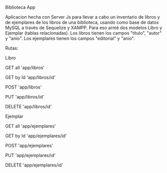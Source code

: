 Biblioteca App

Aplicacion hecha con Server Js para llevar a cabo un inventario de libros y de ejemplares de los libros de una biblioteca, usando como base de datos MySQL a través de Sequelize y XAMPP.
Para eso armé dos modelos Libro y Ejemplar (tablas relacionadas).
Los libros tienen los campos "titulo", "autor" y "anio".
Los ejemplares tienen los campos "editorial" y "anio".

Rutas:

Libro

GET all
'app/libros'

GET by Id
'app/libros/id'

POST
'app/libros'

PUT
'app/libros/id'

DELETE
'app/libros/id'




Ejemplar

GET all
'app/ejemplares'

GET by Id
'app/ejemplares/id'

POST
'app/ejemplares'

PUT
'app/ejemplares/id'

DELETE
'app/ejemplares/id'